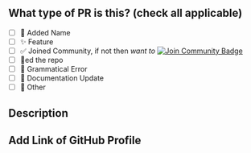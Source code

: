 ## What type of PR is this? (check all applicable)


- [ ] 🚀 Added Name
- [ ] ✨ Feature
- [ ] ✅ Joined Community, if not then *want to* <a href="https://discord.gg/XTW52Kt"><img src="https://img.shields.io/discord/733027681184251937.svg?style=flat&label=Join%20Community&color=7289DA" alt="Join Community Badge"/></a>
- [ ] 🌟ed the repo
- [ ] 🐛 Grammatical Error
- [ ] 📝 Documentation Update
- [ ] 🚩 Other

## Description



## Add Link of GitHub Profile


